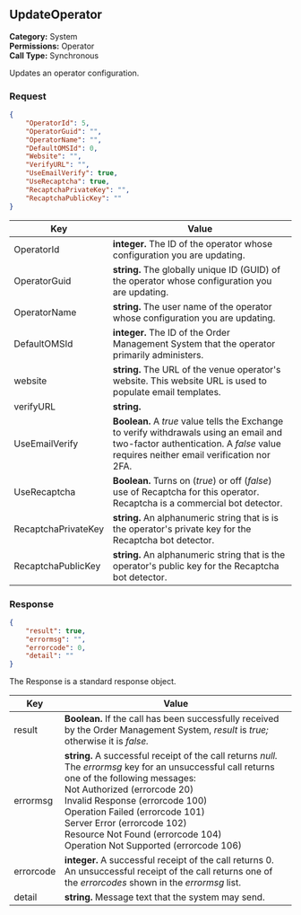 ## UpdateOperator

**Category:** System<br />**Permissions:** Operator<br />**Call Type:** Synchronous

Updates an operator configuration.

### Request

```json
{
    "OperatorId": 5,
    "OperatorGuid": "",
    "OperatorName": "",
    "DefaultOMSId": 0,
    "Website": "",
    "VerifyURL": "",
    "UseEmailVerify": true,
    "UseRecaptcha": true,
    "RecaptchaPrivateKey": "",
    "RecaptchaPublicKey": ""
}
```

| Key                 | Value                                                        |
| ------------------- | ------------------------------------------------------------ |
| OperatorId          | **integer.** The ID of the operator whose configuration you are updating. |
| OperatorGuid        | **string.** The globally unique ID (GUID) of the operator whose configuration you are updating. |
| OperatorName        | **string.** The user name of the operator whose configuration you are updating. |
| DefaultOMSId        | **integer.** The ID of the Order Management System that the operator primarily administers. |
| website             | **string.** The URL of the venue operator's website. This website URL is used to populate email templates.   |
| verifyURL           | **string.**                                                  |
| UseEmailVerify      | **Boolean.** A *true* value tells the Exchange to verify withdrawals using an email and two-factor authentication. A *false* value requires neither email verification nor 2FA.  |
| UseRecaptcha        | **Boolean.** Turns on (*true*) or off (*false*) use of Recaptcha for this operator. Recaptcha is a commercial bot detector. |
| RecaptchaPrivateKey | **string.** An alphanumeric string that is is the operator's private key for the Recaptcha bot detector. |
| RecaptchaPublicKey  | **string.** An alphanumeric string that is the operator's public key for the Recaptcha bot detector. |

### Response

```json
{
    "result": true,
    "errormsg": "",
    "errorcode": 0,
    "detail": ""
}
```
The Response is a standard response object.

| Key       | Value                                                        |
| --------- | ------------------------------------------------------------ |
| result    | **Boolean.** If the call has been successfully received by the Order Management System, *result* is *true;* otherwise it is *false.* |
| errormsg  | **string.** A successful receipt of the call returns *null.* The *errormsg* key for an unsuccessful call returns one of the following messages:<br />Not Authorized (errorcode 20)<br />Invalid Response (errorcode 100)<br />Operation Failed (errorcode 101)<br />Server Error (errorcode 102)<br />Resource Not Found (errorcode 104)<br />Operation Not Supported (errorcode 106) |
| errorcode | **integer.** A successful receipt of the call returns 0. An unsuccessful receipt of the call returns one of the *errorcodes* shown in the *errormsg* list. |
| detail    | **string.** Message text that the system may send.           |






